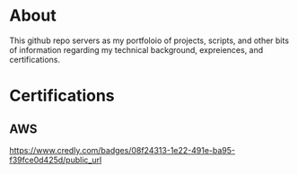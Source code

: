 # About
This github repo servers as my portfoloio of projects, scripts, and other bits of information regarding my technical background, expreiences, and certifications.

# Certifications
## AWS
https://www.credly.com/badges/08f24313-1e22-491e-ba95-f39fce0d425d/public_url